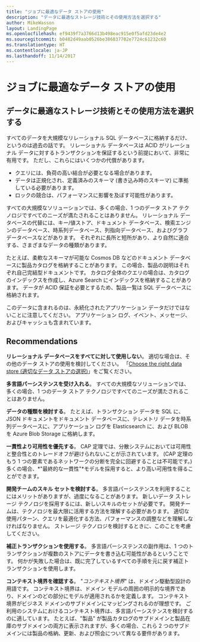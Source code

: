 ```yaml
---
title: "ジョブに最適なデータ ストアの使用"
description: "データに最適なストレージ技術とその使用方法を選択する"
author: MikeWasson
layout: LandingPage
ms.openlocfilehash: ef9439f7a3766d13b498eac915e0f5afd23de4e2
ms.sourcegitcommit: b0482d49aab0526be386837702e7724c61232c60
ms.translationtype: HT
ms.contentlocale: ja-JP
ms.lasthandoff: 11/14/2017
---
```

# <a name="use-the-best-data-store-for-the-job"></a>ジョブに最適なデータ ストアの使用

## <a name="pick-the-storage-technology-that-is-the-best-fit-for-your-data-and-how-it-will-be-used"></a>データに最適なストレージ技術とその使用方法を選択する

すべてのデータを大規模なリレーショナル SQL データベースに格納するだけ、というのは過去の話です。 リレーショナル データベースは ACID がリレーショナル データに対するトランザクションを保証するという前提において、非常に有用です。 ただし、これらにはいくつかの代償があります。

- クエリには、負荷の高い結合が必要となる場合があります。
- データは正規化され、定義済みのスキーマ (書き込み時のスキーマ) に準拠している必要があります。
- ロックの競合は、パフォーマンスに影響を及ぼす可能性があります。

すべての大規模なソリューションでは、多くの場合、1 つのデータ ストア テクノロジですべてのニーズが満たされることはありません。 リレーショナル データベースの代替には、キー/値ストア、ドキュメント データベース、検索エンジンのデータベース、時系列データベース、列指向データベース、およびグラフ データベースなどがあります。 それぞれに長所と短所があり、より自然に適合する、さまざまなデータの種類があります。 

たとえば、柔軟なスキーマが可能な Cosmos DB などのドキュメント データベースに製品カタログを格納することがあります。 この場合、製品の説明はそれぞれ自己完結型ドキュメントです。 カタログ全体のクエリの場合は、カタログのインデックスを作成し、Azure Search にインデックスを格納することがあります。 データが ACID 保証を必要とするため、製品一覧は SQL データベースに格納されます。

このデータに含まれるのは、永続化されたアプリケーション データだけではないことに注意してください。 アプリケーション ログ、イベント、メッセージ、およびキャッシュも含まれています。

## <a name="recommendations"></a>Recommendations

**リレーショナル データベースをすべてに対して使用しない**。 適切な場合は、その他のデータ ストアの使用を検討してください。 「[Choose the right data store (適切なデータ ストアの選択)][data-store-overview]」をご覧ください。

**多言語パーシステンスを受け入れる**。 すべての大規模なソリューションでは、多くの場合、1 つのデータ ストア テクノロジですべてのニーズが満たされることはありません。 

**データの種類を検討する**。 たとえば、トランザクション データを SQL に、JSON ドキュメントをドキュメント データベースに、テレメトリ データを時系列データベースに、アプリケーション ログを Elasticsearch に、および BLOB を Azure Blob Storage に格納します。

**一貫性より可用性を優先する**。 CAP 定理では、分散システムにおいては可用性と整合性とのトレードオフが避けられないことが示されています。 (CAP 定理のもう 1 つの要素であるネットワークの分断を完全に回避することは不可能です。)多くの場合、*"最終的な一貫性"*モデルを採用すると、より高い可用性を得ることができます。 

**開発チームのスキル セットを検討する**。 多言語パーシステンスを利用することにはメリットがありますが、過度になることがあります。 新しいデータ ストレージ テクノロジを採用するには、新しいスキルのセットが必要です。 開発チームは、テクノロジを最大限に活用する方法を理解する必要があります。 適切な使用パターン、クエリを最適化する方法、パフォーマンスの調整などを理解しなければなりません。 ストレージ テクノロジを検討するときに、このことを考慮してください。 

**補正トランザクションを使用する**。 多言語パーシステンスの副作用は、1 つのトランザクションが複数のストアにデータを書き込む可能性があるということです。 何かが失敗した場合は、既に完了しているすべての手順を元に戻す補正トランザクションを使用します。

**コンテキスト境界を確認する**。 "*コンテキスト境界*" は、ドメイン駆動型設計の用語です。 コンテキスト境界は、ドメイン モデルの周囲の明示的な境界であり、ドメインのどの部分にモデルが適用されるかを定義します。 コンテキスト境界がビジネス ドメインのサブドメインにマッピングされるのが理想です。 ご利用のシステムにおけるコンテキスト境界は、多言語パーシステンスを検討するのに適しています。 たとえば、"製品" が製品カタログのサブドメインと製品在庫のサブドメインの両方に表示されますが、多くの場合、これら 2 つのサブドメインには製品の格納、更新、および照会について異なる要件があります。

[data-store-overview]: ../technology-choices/data-store-overview.md
